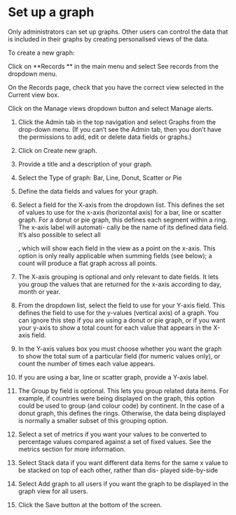 

# Set up a graph

Only administrators can set up graphs. Other users can control the data that is included in their graphs by creating personalised views of the data.&nbsp;

To create a new graph:

Click on \*\*Records \*\* in the main menu and select See records from the dropdown menu.

On the Records page, check that you have the correct view selected in the Current view box.

Click on the Manage views dropdown button and select Manage alerts.

1. Click the Admin tab in the top navigation and select Graphs from the drop-down menu. (If you can’t see the Admin tab, then you don’t have the permissions to add, edit or delete data fields or graphs.)
2. Click on Create new graph.
3. Provide a title and a description of your graph.
4. Select the Type of graph: Bar, Line, Donut, Scatter or Pie
5. Define the data fields and values for your graph.
6. Select a field for the X-axis from the dropdown list. This defines the set of values to use for the x-axis (horizontal axis) for a bar, line or scatter graph. For a donut or pie graph, this defines each segment within a ring. The x-axis label will automati- cally be the name of its defined data field. It’s also possible to select all

   <all fields="" in="" view="">, which will show each field in the view as a point on the x-axis. This option is only really applicable when summing fields (see below); a count will produce a flat graph across all points.</all>
7. The X-axis grouping is optional and only relevant to date fields. It lets you group the values that are returned for the x-axis according to day, month or year.
8. From the dropdown list, select the field to use for your Y-axis field. This defines the field to use for the y-values (vertical axis) of a graph. You can ignore this step if you are using a donut or pie graph, or if you want your y-axis to show a total count for each value that appears in the X-axis field.
9. In the Y-axis values box you must choose whether you want the graph to show the total sum of a particular field (for numeric values only), or count the number of times each value appears.
10. If you are using a bar, line or scatter graph, provide a Y-axis label.
11. The Group by field is optional. This lets you group related data items. For example, if countries were being displayed on the graph, this option could be used to group (and colour code) by continent. In the case of a donut graph, this defines the rings. Otherwise, the data being displayed is normally a smaller subset of this grouping option.
12. Select a set of metrics if you want your values to be converted to percentage values compared against a set of fixed values. See the metrics section for more information.
13. Select Stack data if you want different data items for the same x value to be stacked on top of each other, rather than dis- played side-by-side
14. Select Add graph to all users if you want the graph to be displayed in the graph view for all users.
15. Click the Save button at the bottom of the screen.